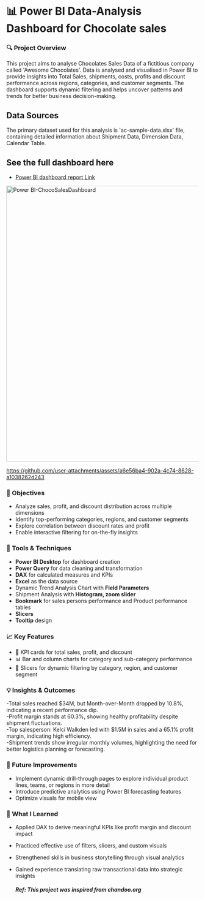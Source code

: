 # 📊 Power BI Data-Analysis Dashboard for Chocolate sales

### 🔍 Project Overview
This project aims to analyse Chocolates Sales Data of a fictitious company called 'Awesome Chocolates'. Data is analysed and visualised in Power BI to provide insights into Total Sales, shipments, costs, profits and discount performance across regions, categories, and customer segments. The dashboard supports dynamic filtering and helps uncover patterns and trends for better business decision-making.

## Data Sources
The primary dataset used for this analysis is 'ac-sample-data.xlsx' file, containing detailed information about Shipment Data, Dimension Data, Calendar Table.

## See the full dashboard here 
- [Power BI dashboard report Link](https://app.powerbi.com/reportEmbed?reportId=24f2ca7a-2c53-4962-8528-7716582411fb&autoAuth=true&ctid=d357daed-2125-4151-a317-783524ea6418)

<img width="721" alt="Power BI-ChocoSalesDashboard" src="https://github.com/user-attachments/assets/15d553f1-0962-4440-aee4-f042c090c441" />

https://github.com/user-attachments/assets/a6e56ba4-902a-4c74-8628-a1038262d243

### 🎯 Objectives
- Analyze sales, profit, and discount distribution across multiple dimensions  <br/>
- Identify top-performing categories, regions, and customer segments   <br/>
- Explore correlation between discount rates and profit  <br/>
- Enable interactive filtering for on-the-fly insights <br/>

### 🧩 Tools & Techniques
- **Power BI Desktop** for dashboard creation  <br/>
- **Power Query** for data cleaning and transformation   <br/>
- **DAX** for calculated measures and KPIs  <br/>
- **Excel** as the data source <br/>
- Dynamic Trend Analysis Chart with **Field Parameters** <br/>
- Shipment Analysis with **Histogram, zoom slider** <br/>
- **Bookmark** for sales persons performance and Product performance tables <br/>
- **Slicers** <br/>
- **Tooltip** design <br/>
  
### 📈 Key Features
- 📌 KPI cards for total sales, profit, and discount   <br/>
- 📊 Bar and column charts for category and sub-category performance    <br/>
- 🧭 Slicers for dynamic filtering by category, region, and customer segment <br/>

### 💡 Insights & Outcomes
-Total sales reached $34M, but Month-over-Month dropped by 10.8%, indicating a recent performance dip. <br/>
-Profit margin stands at 60.3%, showing healthy profitability despite shipment fluctuations. <br/>
-Top salesperson: Kelci Walkden led with $1.5M in sales and a 65.1% profit margin, indicating high efficiency. <br/>
-Shipment trends show irregular monthly volumes, highlighting the need for better logistics planning or forecasting. <br/>

### 🚀 Future Improvements
- Implement dynamic drill-through pages to explore individual product lines, teams, or regions in more detail <br/>
- Introduce predictive analytics using Power BI forecasting features   <br/>
- Optimize visuals for mobile view   <br/>

### 🧠 What I Learned
- Applied DAX to derive meaningful KPIs like profit margin and discount impact   <br/>
- Practiced effective use of filters, slicers, and custom visuals  <br/> 
- Strengthened skills in business storytelling through visual analytics   <br/>
- Gained experience translating raw transactional data into strategic insights <br/>


  ##### Ref: This project was inspired from chandoo.org
